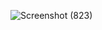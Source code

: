 ![Screenshot (823)](https://user-images.githubusercontent.com/100655325/210125995-fa0c5c08-c483-4cba-96a6-1e05c89ff077.png)
